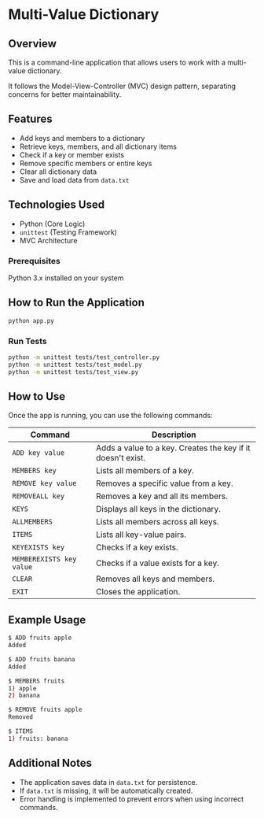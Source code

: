 # Multi-Value Dictionary

## Overview

This is a command-line application that allows users to work with a multi-value dictionary.

It follows the Model-View-Controller (MVC) design pattern, separating concerns for better maintainability.

## Features

* Add keys and members to a dictionary
* Retrieve keys, members, and all dictionary items
* Check if a key or member exists
* Remove specific members or entire keys
* Clear all dictionary data
* Save and load data from `data.txt`

## Technologies Used

* Python (Core Logic)
* `unittest` (Testing Framework)
* MVC Architecture


### Prerequisites

Python 3.x installed on your system

## How to Run the Application

```bash
python app.py
```

### Run Tests
```bash
python -m unittest tests/test_controller.py
python -m unittest tests/test_model.py
python -m unittest tests/test_view.py
```

## How to Use

Once the app is running, you can use the following commands:

| Command               | Description                                                     |
|-----------------------|-----------------------------------------------------------------|
| `ADD key value`       | Adds a value to a key. Creates the key if it doesn't exist.     |
| `MEMBERS key`         | Lists all members of a key.                                     |
| `REMOVE key value`    | Removes a specific value from a key.                            |
| `REMOVEALL key`       | Removes a key and all its members.                              |
| `KEYS`                | Displays all keys in the dictionary.                            |
| `ALLMEMBERS`          | Lists all members across all keys.                              |
| `ITEMS`               | Lists all key-value pairs.                                      |
| `KEYEXISTS key`       | Checks if a key exists.                                         |
| `MEMBEREXISTS key value` | Checks if a value exists for a key.                          |
| `CLEAR`               | Removes all keys and members.                                   |
| `EXIT`                | Closes the application.                                         | 


## Example Usage

```bash
$ ADD fruits apple
Added

$ ADD fruits banana
Added

$ MEMBERS fruits
1) apple
2) banana

$ REMOVE fruits apple
Removed

$ ITEMS
1) fruits: banana
```

## Additional Notes

* The application saves data in `data.txt` for persistence.
* If `data.txt` is missing, it will be automatically created.
* Error handling is implemented to prevent errors when using incorrect commands.